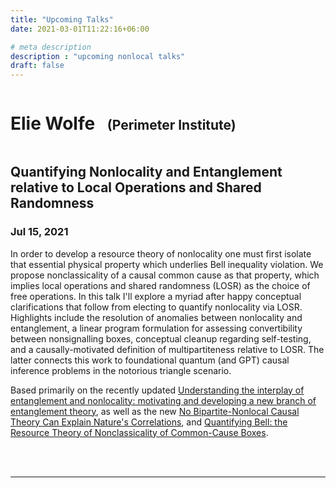 ```yaml
---
title: "Upcoming Talks"
date: 2021-03-01T11:22:16+06:00

# meta description
description : "upcoming nonlocal talks"
draft: false
---
```


<h1 style="display:inline-block;">Elie Wolfe</h1> &nbsp;&nbsp;&nbsp; <h2 style="display:inline-block;">(Perimeter Institute)</h2>

## Quantifying Nonlocality and Entanglement relative to Local Operations and Shared Randomness
### Jul 15, 2021

In order to develop a resource theory of nonlocality one must first isolate that essential physical property which underlies Bell inequality violation. We propose nonclassicality of a causal common cause as that property, which implies local operations and shared randomness (LOSR) as the choice of free operations. In this talk I'll explore a myriad after happy conceptual clarifications that follow from electing to quantify nonlocality via LOSR. Highlights include the resolution of anomalies between nonlocality and entanglement, a linear program formulation for assessing convertibility between nonsignalling boxes, conceptual cleanup regarding self-testing, and a causally-motivated definition of multipartiteness relative to LOSR. The latter connects this work to foundational quantum (and GPT) causal inference problems in the notorious triangle scenario.

Based primarily on the recently updated [Understanding the interplay of entanglement and nonlocality: motivating and developing a new branch of entanglement theory](https://arxiv.org/abs/2004.09194), as well as the new [No Bipartite-Nonlocal Causal Theory Can Explain Nature's Correlations](https://arxiv.org/abs/2105.09381), and [Quantifying Bell: the Resource Theory of Nonclassicality of Common-Cause Boxes](https://arxiv.org/abs/1903.06311).

<br><br><hr>